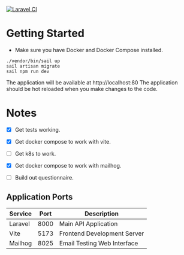 
[![Laravel CI](https://github.com/ajn123/BreakfastClub/actions/workflows/ci.yml/badge.svg)](https://github.com/ajn123/BreakfastClub/actions/workflows/ci.yml)




# Getting Started 

- Make sure you have Docker and Docker Compose installed.
```
./vendor/bin/sail up
sail artisan migrate
sail npm run dev
```
The application will be available at http://localhost:80
The application should be hot reloaded when you make changes to the code.

# Notes

- [x] Get tests working.
- [x] Get docker compose to work with vite.
- [ ] Get k8s to work.
- [x] Get docker compose to work with mailhog.
- [ ] Build out questionnaire.


## Application Ports

| Service    | Port  | Description                               |
|------------|-------|-------------------------------------------|
| Laravel    | 8000  | Main API Application                      |
| Vite       | 5173  | Frontend Development Server               |
| Mailhog    | 8025  | Email Testing Web Interface               |

